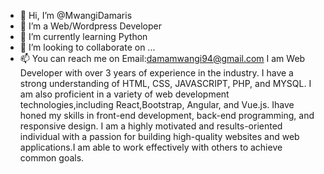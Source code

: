 - 👋 Hi, I’m @MwangiDamaris
- 👀 I’m a Web/Wordpress Developer
- 🌱 I’m currently learning Python
- 💞️ I’m looking to collaborate on ...
- 📫 You can reach me on Email:damamwangi94@gmail.com
I am Web Developer with over 3 years of experience in the industry. I have a strong understanding of HTML, CSS, JAVASCRIPT, PHP, and MYSQL. I am also proficient in a variety of web development technologies,including React,Bootstrap, Angular, and Vue.js. Ihave honed my skills in front-end development, back-end programming, and responsive design. I am a highly motivated and results-oriented individual with a passion for building high-quality websites and web applications.I am able to work effectively with others to achieve common goals.
<!---
MwangiDamaris/MwangiDamaris is a ✨ special ✨ repository because its `README.md` (this file) appears on your GitHub profile.
You can click the Preview link to take a look at your changes.
--->
